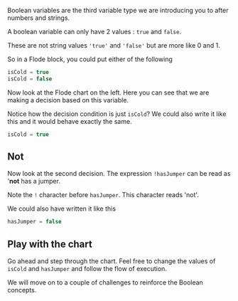 Boolean variables are the third variable type we are introducing you to after numbers and strings.

A boolean variable can only have 2 values : `true` and `false`. 

These are not string values `'true'` and `'false'` but are more like 0 and 1. 

So in a Flode block, you could put either of the following

```javascript
isCold = true
isCold = false
```

Now look at the Flode chart on the left. Here you can see that we are making a decision based on this variable.

Notice how the decision condition is just `isCold`? We could also write it like this and it would behave exactly the same.

```javascript
isCold = true
```

## Not
Now look at the second decision. The expression `!hasJumper` can be read as '**not** has a jumper. 

Note the `!` character before `hasJumper`. This character reads 'not'.

We could also have written it like this

```javascript
hasJumper = false
```

## Play with the chart
Go ahead and step through the chart. Feel free to change the values of `isCold` and `hasJumper` and follow the flow of execution.

We will move on to a couple of challenges to reinforce the Boolean concepts.
